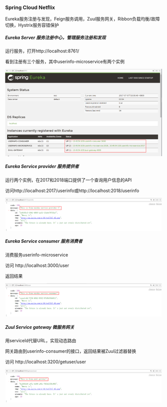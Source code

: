 ### Spring Cloud Netflix

Eureka服务注册与发现，Feign服务调用，Zuul服务网关，Ribbon负载均衡/故障切换，Hystrix服务容错保护

##### Eureka Server 服务注册中心，管理服务注册和发现

运行服务，打开http://localhost:8761/

看到注册有三个服务，其中userinfo-microservice有两个实例

![服务注册中心](pic/1.png)

##### Eureka Service provider 服务提供者

运行两个实例，在2017和2018端口提供了一个查询用户信息的API

访问http://localhost:2017/userinfo或http://localhost:2018/userinfo

![返回结果](pic/2.png)

##### Eureka Service consumer 服务消费者

消费服务userinfo-microservice

访问 http://localhost:3000/user 

返回结果

![返回结果](pic/3.png)

##### Zuul Service gateway 微服务网关

用serviceId代替URL，实现动态路由

网关路由到userinfo-consumer的接口，返回结果被Zuul过滤器替换

访问 http://localhost:3200/getuser/user

![返回结果](pic/4.png)